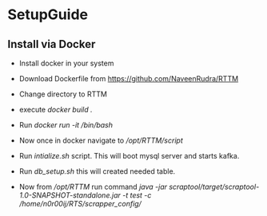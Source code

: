 SetupGuide
==========

Install via Docker
---------------------------------------------------

* Install docker in your system

* Download Dockerfile from https://github.com/NaveenRudra/RTTM

* Change directory to RTTM

* execute *docker build .*

* Run *docker run -it <container id> /bin/bash*

* Now once in docker navigate to */opt/RTTM/script*

* Run *intialize.sh* script. This will boot mysql server and starts kafka.

* Run *db_setup.sh* this will created needed table.

* Now from */opt/RTTM* run command *java -jar scraptool/target/scraptool-1.0-SNAPSHOT-standalone.jar -t test -c /home/n0r00ij/RTS/scrapper_config/*








